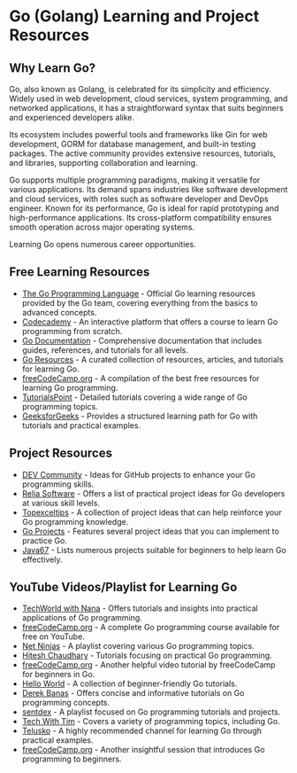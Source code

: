 # Go (Golang) Learning and Project Resources

## Why Learn Go?

Go, also known as Golang, is celebrated for its simplicity and efficiency. Widely used in web development, cloud services, system programming, and networked applications, it has a straightforward syntax that suits beginners and experienced developers alike.

Its ecosystem includes powerful tools and frameworks like Gin for web development, GORM for database management, and built-in testing packages. The active community provides extensive resources, tutorials, and libraries, supporting collaboration and learning.

Go supports multiple programming paradigms, making it versatile for various applications. Its demand spans industries like software development and cloud services, with roles such as software developer and DevOps engineer. Known for its performance, Go is ideal for rapid prototyping and high-performance applications. Its cross-platform compatibility ensures smooth operation across major operating systems.

Learning Go opens numerous career opportunities.

## Free Learning Resources
- [The Go Programming Language](https://go.dev/learn/) - Official Go learning resources provided by the Go team, covering everything from the basics to advanced concepts.
- [Codecademy](https://www.codecademy.com/learn/learn-go) - An interactive platform that offers a course to learn Go programming from scratch.
- [Go Documentation](https://go.dev/doc/) - Comprehensive documentation that includes guides, references, and tutorials for all levels.
- [Go Resources](https://www.golang-book.com/) - A curated collection of resources, articles, and tutorials for learning Go.
- [freeCodeCamp.org](https://www.freecodecamp.org/news/best-resources-to-learn-golang-for-free/) - A compilation of the best free resources for learning Go programming.
- [TutorialsPoint](https://www.tutorialspoint.com/go/index.htm) - Detailed tutorials covering a wide range of Go programming topics.
- [GeeksforGeeks](https://www.geeksforgeeks.org/golang-tutorial-learn-go-programming-language/) - Provides a structured learning path for Go with tutorials and practical examples.

## Project Resources
- [DEV Community](https://dev.to/ankit01oss/7-github-projects-to-make-you-a-better-go-developer-2nmh) - Ideas for GitHub projects to enhance your Go programming skills.
- [Relia Software](https://reliasoftware.com/blog/golang-project-ideas) - Offers a list of practical project ideas for Go developers at various skill levels.
- [Topexceltips](https://topexceltips.com/golang-project-ideas/) - A collection of project ideas that can help reinforce your Go programming knowledge.
- [Go Projects](https://golang.withcodeexample.com/blog/golang-project-ideas/) - Features several project ideas that you can implement to practice Go.
- [Java67](https://www.java67.com/2022/12/projects-you-can-build-to-learn-golang.html) - Lists numerous projects suitable for beginners to help learn Go effectively.

## YouTube Videos/Playlist for Learning Go
- [TechWorld with Nana](https://youtu.be/yyUHQIec83I?si=v8OW7CqhKOXk0aw5) - Offers tutorials and insights into practical applications of Go programming.
- [freeCodeCamp.org](https://youtu.be/un6ZyFkqFKo?si=oQbLCDYDZ6YwNt8f) - A complete Go programming course available for free on YouTube.
- [Net Ninjas](https://youtube.com/playlist?list=PL4cUxeGkcC9gC88BEo9czgyS72A3doDeM&si=KvS9ABgYzjywFupF) - A playlist covering various Go programming topics.
- [Hitesh Chaudhary](https://youtube.com/playlist?list=PLRAV69dS1uWQGDQoBYMZWKjzuhCaOnBpa&si=R9fcyMA0wGb2NJt_) - Tutorials focusing on practical Go programming.
- [freeCodeCamp.org](https://youtu.be/jFfo23yIWac?si=bkU6xY-26Kq7kxep) - Another helpful video tutorial by freeCodeCamp for beginners in Go.
- [Hello World](https://youtube.com/playlist?list=PLzjZaW71kMwSEVpdbHPr0nPo5zdzbDulm&si=aSG-eR5qYNaezy_E) - A collection of beginner-friendly Go tutorials.
- [Derek Banas](https://youtu.be/YzLrWHZa-Kc?si=s9pN092RanHJ-OcU) - Offers concise and informative tutorials on Go programming concepts.
- [sentdex](https://youtube.com/playlist?list=PLQVvvaa0QuDeF3hP0wQoSxpkqgRcgxMqX&si=QgTwXV_NvheWE48P) - A playlist focused on Go programming tutorials and projects.
- [Tech With Tim](https://youtube.com/playlist?list=PLzMcBGfZo4-mtY_SE3HuzQJzuj4VlUG0q&si=kXBK2omh9Slzqtm3) - Covers a variety of programming topics, including Go.
- [Telusko](https://youtube.com/playlist?list=PLsyeobzWxl7pJ9Gy1iHRKjUTE5xPhJ18b&si=awzIQeS6vDr4Yn0F) - A highly recommended channel for learning Go through practical examples.
- [freeCodeCamp.org](https://youtu.be/YS4e4q9oBaU?si=TO-iLfIcgiat-NZ6) - Another insightful session that introduces Go programming to beginners.

